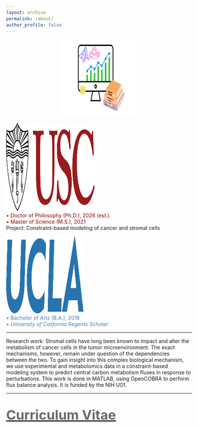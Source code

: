 ```yaml
---
layout: archive
permalink: /about/
author_profile: false
---
```

<center>
<img src="/images/home.png" alt="home_logo" width="210" height="210">
</center>

<p>
<img src="/images/uscMono.png" alt="usc_logo" width="240" height="240">
<br>
<font color="darkred"> • Doctor of Philosophy (Ph.D.), 2026 (est.) </font> <br>
<font color="darkred">  • Master of Science (M.S.), 2021 </font>  <br>
Project: Constraint-based modeling of cancer and stromal cells
</p>
<p>
<img src="/images/ucla.png" alt="ucla_logo" width="210" height="210">
<br>
<font color="steelblue"> • Bachelor of Arts (B.A.), 2018 <br> </font>
<font color="steelblue"> • <i> University of California Regents Scholar </i> </font> <br>

<hr>
Research work: Stromal cells have long been known to impact and alter the metabolism of cancer cells in the tumor microenvironment. The exact mechanisms, however, remain under question of the dependencies between the two. To gain insight into this complex biological mechanism, we use experimental and metabolomics data in a constraint-based modeling system to predict central carbon metabolism fluxes in response to perturbations. This work is done in MATLAB, using OpenCOBRA to perform flux balance analysis. It is funded by the NIH U01. 
<hr>


<p style="font-size:36px">
<tr><td><a href="/pdfs/NT_Curricula_Vitae.pdf"><font color="DimGray"> <b> Curriculum Vitae </b> </font></a></td></tr>
</p>
